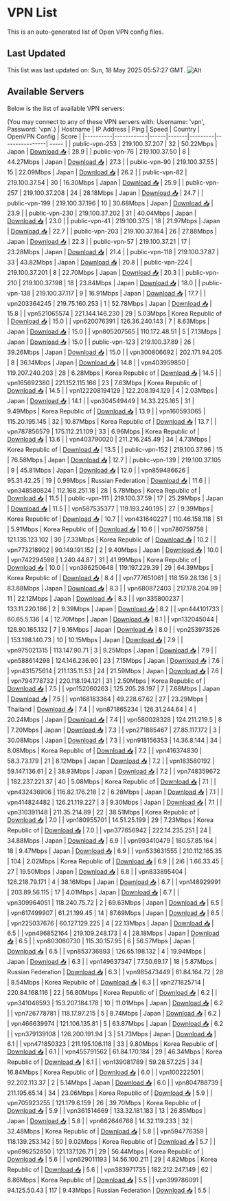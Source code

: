 # VPN List

This is an auto-generated list of Open VPN config files.

## Last Updated

This list was last updated on: Sun, 18 May 2025 05:57:27 GMT.
![Alt](https://repobeats.axiom.co/api/embed/186b98318ef1479477931607c1ad7d823f12451f.svg "Repobeats analytics image")

## Available Servers

Below is the list of available VPN servers:

(You may connect to any of these VPN servers with: Username: 'vpn', Password: 'vpn'.)
| Hostname | IP Address | Ping | Speed | Country | OpenVPN Config | Score |
|----------|------------|------|-------|---------|----------------| ----- |
| public-vpn-253 | 219.100.37.207 | 32 | 50.22Mbps | Japan | [Download 📥](./configs/server_0_JP.ovpn) | 28.9 |
| public-vpn-76 | 219.100.37.50 | 8 | 44.27Mbps | Japan | [Download 📥](./configs/server_1_JP.ovpn) | 27.3 |
| public-vpn-90 | 219.100.37.55 | 15 | 22.09Mbps | Japan | [Download 📥](./configs/server_2_JP.ovpn) | 26.2 |
| public-vpn-82 | 219.100.37.54 | 30 | 16.30Mbps | Japan | [Download 📥](./configs/server_3_JP.ovpn) | 25.9 |
| public-vpn-257 | 219.100.37.208 | 24 | 28.18Mbps | Japan | [Download 📥](./configs/server_4_JP.ovpn) | 24.7 |
| public-vpn-199 | 219.100.37.196 | 10 | 30.68Mbps | Japan | [Download 📥](./configs/server_5_JP.ovpn) | 23.9 |
| public-vpn-230 | 219.100.37.202 | 31 | 40.04Mbps | Japan | [Download 📥](./configs/server_6_JP.ovpn) | 23.0 |
| public-vpn-41 | 219.100.37.5 | 18 | 21.97Mbps | Japan | [Download 📥](./configs/server_7_JP.ovpn) | 22.7 |
| public-vpn-203 | 219.100.37.164 | 26 | 27.88Mbps | Japan | [Download 📥](./configs/server_8_JP.ovpn) | 22.3 |
| public-vpn-57 | 219.100.37.21 | 17 | 23.28Mbps | Japan | [Download 📥](./configs/server_9_JP.ovpn) | 21.4 |
| public-vpn-118 | 219.100.37.87 | 33 | 43.82Mbps | Japan | [Download 📥](./configs/server_10_JP.ovpn) | 20.8 |
| public-vpn-224 | 219.100.37.201 | 8 | 22.70Mbps | Japan | [Download 📥](./configs/server_11_JP.ovpn) | 20.3 |
| public-vpn-210 | 219.100.37.198 | 18 | 23.84Mbps | Japan | [Download 📥](./configs/server_12_JP.ovpn) | 18.0 |
| public-vpn-138 | 219.100.37.117 | 9 | 16.91Mbps | Japan | [Download 📥](./configs/server_13_JP.ovpn) | 17.7 |
| vpn203364245 | 219.75.160.253 | 1 | 52.78Mbps | Japan | [Download 📥](./configs/server_14_JP.ovpn) | 15.8 |
| vpn521065574 | 221.144.146.230 | 29 | 5.03Mbps | Korea Republic of | [Download 📥](./configs/server_15_KR.ovpn) | 15.0 |
| vpn620076391 | 126.36.240.143 | 7 | 8.63Mbps | Japan | [Download 📥](./configs/server_16_JP.ovpn) | 15.0 |
| vpn805207565 | 110.172.48.51 | 5 | 7.13Mbps | Japan | [Download 📥](./configs/server_17_JP.ovpn) | 15.0 |
| public-vpn-123 | 219.100.37.89 | 26 | 39.26Mbps | Japan | [Download 📥](./configs/server_18_JP.ovpn) | 15.0 |
| vpn300806692 | 202.171.94.205 | 8 | 36.14Mbps | Japan | [Download 📥](./configs/server_19_JP.ovpn) | 14.8 |
| vpn403959850 | 119.207.240.203 | 28 | 6.28Mbps | Korea Republic of | [Download 📥](./configs/server_20_KR.ovpn) | 14.5 |
| vpn165692380 | 221.152.115.166 | 23 | 7.63Mbps | Korea Republic of | [Download 📥](./configs/server_21_KR.ovpn) | 14.5 |
| vpn122208194129 | 122.208.194.129 | 4 | 2.03Mbps | Japan | [Download 📥](./configs/server_22_JP.ovpn) | 14.1 |
| vpn304549449 | 14.33.225.165 | 31 | 9.49Mbps | Korea Republic of | [Download 📥](./configs/server_23_KR.ovpn) | 13.9 |
| vpn160593065 | 115.20.195.145 | 32 | 10.87Mbps | Korea Republic of | [Download 📥](./configs/server_24_KR.ovpn) | 13.7 |
| vpn787856579 | 175.112.21.109 | 33 | 6.96Mbps | Korea Republic of | [Download 📥](./configs/server_25_KR.ovpn) | 13.6 |
| vpn403790020 | 211.216.245.49 | 34 | 4.73Mbps | Korea Republic of | [Download 📥](./configs/server_26_KR.ovpn) | 13.5 |
| public-vpn-152 | 219.100.37.96 | 15 | 76.58Mbps | Japan | [Download 📥](./configs/server_27_JP.ovpn) | 12.7 |
| public-vpn-139 | 219.100.37.105 | 9 | 45.81Mbps | Japan | [Download 📥](./configs/server_28_JP.ovpn) | 12.0 |
| vpn859486626 | 95.31.42.25 | 19 | 0.99Mbps | Russian Federation | [Download 📥](./configs/server_29_RU.ovpn) | 11.6 |
| vpn348580824 | 112.168.251.18 | 28 | 5.78Mbps | Korea Republic of | [Download 📥](./configs/server_30_KR.ovpn) | 11.5 |
| public-vpn-111 | 219.100.37.59 | 17 | 25.29Mbps | Japan | [Download 📥](./configs/server_31_JP.ovpn) | 11.5 |
| vpn587535377 | 119.193.240.195 | 27 | 9.39Mbps | Korea Republic of | [Download 📥](./configs/server_32_KR.ovpn) | 10.7 |
| vpn431640227 | 110.46.158.118 | 51 | 5.91Mbps | Korea Republic of | [Download 📥](./configs/server_33_KR.ovpn) | 10.6 |
| vpn780759758 | 121.135.123.102 | 30 | 7.33Mbps | Korea Republic of | [Download 📥](./configs/server_34_KR.ovpn) | 10.2 |
| vpn773218902 | 90.149.191.152 | 2 | 9.40Mbps | Japan | [Download 📥](./configs/server_35_JP.ovpn) | 10.0 |
| vpn742294598 | 1.240.44.87 | 31 | 41.99Mbps | Korea Republic of | [Download 📥](./configs/server_36_KR.ovpn) | 10.0 |
| vpn386250648 | 119.197.229.39 | 29 | 64.39Mbps | Korea Republic of | [Download 📥](./configs/server_37_KR.ovpn) | 8.4 |
| vpn777651061 | 118.159.28.136 | 3 | 83.88Mbps | Japan | [Download 📥](./configs/server_38_JP.ovpn) | 8.3 |
| vpn680872403 | 217.178.204.99 | 11 | 22.12Mbps | Japan | [Download 📥](./configs/server_39_JP.ovpn) | 8.3 |
| vpn335800237 | 133.11.220.186 | 2 | 9.39Mbps | Japan | [Download 📥](./configs/server_40_JP.ovpn) | 8.2 |
| vpn444101733 | 60.65.5.136 | 4 | 12.70Mbps | Japan | [Download 📥](./configs/server_41_JP.ovpn) | 8.1 |
| vpn132045044 | 126.90.165.132 | 7 | 9.16Mbps | Japan | [Download 📥](./configs/server_42_JP.ovpn) | 8.0 |
| vpn253973526 | 153.198.140.73 | 10 | 10.15Mbps | Japan | [Download 📥](./configs/server_43_JP.ovpn) | 7.9 |
| vpn975021315 | 113.147.90.71 | 3 | 9.25Mbps | Japan | [Download 📥](./configs/server_44_JP.ovpn) | 7.9 |
| vpn588614298 | 124.146.236.90 | 23 | 7.15Mbps | Japan | [Download 📥](./configs/server_45_JP.ovpn) | 7.6 |
| vpn431575614 | 211.135.11.53 | 24 | 21.59Mbps | Japan | [Download 📥](./configs/server_46_JP.ovpn) | 7.6 |
| vpn794778732 | 220.118.194.121 | 31 | 2.50Mbps | Korea Republic of | [Download 📥](./configs/server_47_KR.ovpn) | 7.5 |
| vpn152060263 | 125.205.28.197 | 7 | 7.68Mbps | Japan | [Download 📥](./configs/server_48_JP.ovpn) | 7.5 |
| vpn168183364 | 49.228.67.62 | 27 | 23.29Mbps | Thailand | [Download 📥](./configs/server_49_TH.ovpn) | 7.4 |
| vpn871865234 | 126.31.244.64 | 4 | 20.24Mbps | Japan | [Download 📥](./configs/server_50_JP.ovpn) | 7.4 |
| vpn580028328 | 124.211.219.5 | 8 | 7.20Mbps | Japan | [Download 📥](./configs/server_51_JP.ovpn) | 7.3 |
| vpn271885467 | 27.85.117.172 | 3 | 30.08Mbps | Japan | [Download 📥](./configs/server_52_JP.ovpn) | 7.3 |
| vpn918156353 | 14.36.8.144 | 34 | 8.08Mbps | Korea Republic of | [Download 📥](./configs/server_53_KR.ovpn) | 7.2 |
| vpn416374830 | 58.3.73.179 | 21 | 8.12Mbps | Japan | [Download 📥](./configs/server_54_JP.ovpn) | 7.2 |
| vpn183580192 | 59.147.136.61 | 2 | 38.93Mbps | Japan | [Download 📥](./configs/server_55_JP.ovpn) | 7.2 |
| vpn748359672 | 182.237.221.37 | 40 | 5.08Mbps | Korea Republic of | [Download 📥](./configs/server_56_KR.ovpn) | 7.1 |
| vpn432436906 | 116.82.176.218 | 2 | 6.28Mbps | Japan | [Download 📥](./configs/server_57_JP.ovpn) | 7.1 |
| vpn414824482 | 126.21.119.227 | 3 | 9.30Mbps | Japan | [Download 📥](./configs/server_58_JP.ovpn) | 7.1 |
| vpn310391148 | 211.35.214.89 | 22 | 38.51Mbps | Korea Republic of | [Download 📥](./configs/server_59_KR.ovpn) | 7.0 |
| vpn180955701 | 14.51.25.199 | 29 | 7.23Mbps | Korea Republic of | [Download 📥](./configs/server_60_KR.ovpn) | 7.0 |
| vpn377656942 | 222.14.235.251 | 24 | 34.88Mbps | Japan | [Download 📥](./configs/server_61_JP.ovpn) | 6.9 |
| vpn993410479 | 180.57.85.164 | 18 | 9.47Mbps | Japan | [Download 📥](./configs/server_62_JP.ovpn) | 6.9 |
| vpn533631555 | 210.112.165.35 | 104 | 2.02Mbps | Korea Republic of | [Download 📥](./configs/server_63_KR.ovpn) | 6.9 |
| 2i6 | 1.66.33.45 | 27 | 19.50Mbps | Japan | [Download 📥](./configs/server_64_JP.ovpn) | 6.8 |
| vpn833895404 | 126.218.79.171 | 4 | 38.16Mbps | Japan | [Download 📥](./configs/server_65_JP.ovpn) | 6.7 |
| vpn148929991 | 203.89.56.115 | 17 | 4.01Mbps | Japan | [Download 📥](./configs/server_66_JP.ovpn) | 6.7 |
| vpn309964051 | 118.240.75.72 | 2 | 69.63Mbps | Japan | [Download 📥](./configs/server_67_JP.ovpn) | 6.5 |
| vpn617499907 | 61.21.199.45 | 14 | 87.69Mbps | Japan | [Download 📥](./configs/server_68_JP.ovpn) | 6.5 |
| vpn225037676 | 60.127.129.225 | 4 | 22.13Mbps | Japan | [Download 📥](./configs/server_69_JP.ovpn) | 6.5 |
| vpn496852164 | 219.109.248.173 | 4 | 28.18Mbps | Japan | [Download 📥](./configs/server_70_JP.ovpn) | 6.5 |
| vpn803080730 | 115.30.157.95 | 6 | 56.57Mbps | Japan | [Download 📥](./configs/server_71_JP.ovpn) | 6.5 |
| vpn853736893 | 126.65.198.132 | 4 | 19.94Mbps | Japan | [Download 📥](./configs/server_72_JP.ovpn) | 6.3 |
| vpn149637347 | 77.50.69.17 | 18 | 5.87Mbps | Russian Federation | [Download 📥](./configs/server_73_RU.ovpn) | 6.3 |
| vpn985473449 | 61.84.164.72 | 28 | 8.54Mbps | Korea Republic of | [Download 📥](./configs/server_74_KR.ovpn) | 6.3 |
| vpn271825714 | 220.84.168.116 | 22 | 56.80Mbps | Korea Republic of | [Download 📥](./configs/server_75_KR.ovpn) | 6.2 |
| vpn341048593 | 153.207.184.178 | 10 | 11.01Mbps | Japan | [Download 📥](./configs/server_76_JP.ovpn) | 6.2 |
| vpn726778781 | 118.17.97.215 | 5 | 8.74Mbps | Japan | [Download 📥](./configs/server_77_JP.ovpn) | 6.2 |
| vpn466639974 | 121.106.135.81 | 5 | 63.87Mbps | Japan | [Download 📥](./configs/server_78_JP.ovpn) | 6.2 |
| vpn379139108 | 126.200.191.94 | 3 | 51.73Mbps | Japan | [Download 📥](./configs/server_79_JP.ovpn) | 6.1 |
| vpn471850323 | 211.195.106.118 | 33 | 9.80Mbps | Korea Republic of | [Download 📥](./configs/server_80_KR.ovpn) | 6.1 |
| vpn455791562 | 61.84.170.184 | 29 | 46.34Mbps | Korea Republic of | [Download 📥](./configs/server_81_KR.ovpn) | 6.1 |
| vpn139081789 | 59.28.57.225 | 34 | 16.84Mbps | Korea Republic of | [Download 📥](./configs/server_82_KR.ovpn) | 6.0 |
| vpn100222501 | 92.202.113.37 | 2 | 5.14Mbps | Japan | [Download 📥](./configs/server_83_JP.ovpn) | 6.0 |
| vpn804788739 | 211.195.65.14 | 34 | 23.06Mbps | Korea Republic of | [Download 📥](./configs/server_84_KR.ovpn) | 5.9 |
| vpn705923255 | 121.179.6.159 | 26 | 39.70Mbps | Korea Republic of | [Download 📥](./configs/server_85_KR.ovpn) | 5.9 |
| vpn361514669 | 133.32.181.183 | 13 | 26.85Mbps | Japan | [Download 📥](./configs/server_86_JP.ovpn) | 5.8 |
| vpn662646768 | 14.32.119.233 | 32 | 32.48Mbps | Korea Republic of | [Download 📥](./configs/server_87_KR.ovpn) | 5.8 |
| vpn594776359 | 118.139.253.142 | 50 | 9.02Mbps | Korea Republic of | [Download 📥](./configs/server_88_KR.ovpn) | 5.7 |
| vpn696252850 | 121.137.126.71 | 29 | 56.44Mbps | Korea Republic of | [Download 📥](./configs/server_89_KR.ovpn) | 5.6 |
| vpn629011193 | 14.56.100.211 | 29 | 4.82Mbps | Korea Republic of | [Download 📥](./configs/server_90_KR.ovpn) | 5.6 |
| vpn383971735 | 182.212.247.149 | 62 | 8.86Mbps | Korea Republic of | [Download 📥](./configs/server_91_KR.ovpn) | 5.5 |
| vpn399786091 | 94.125.50.43 | 117 | 9.43Mbps | Russian Federation | [Download 📥](./configs/server_92_RU.ovpn) | 5.5 |
